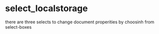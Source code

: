 # select_localstorage
there are three selects to change document properities by choosinh from select-boxes
